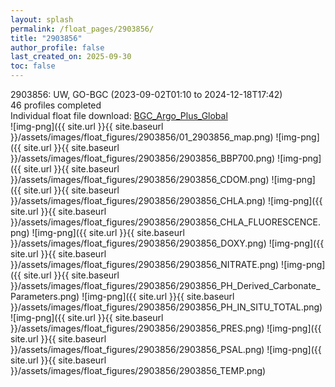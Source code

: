 ```yaml
---
layout: splash
permalink: /float_pages/2903856/
title: "2903856"
author_profile: false
last_created_on: 2025-09-30
toc: false
---
```

 
2903856: UW, GO-BGC (2023-09-02T01:10 to 2024-12-18T17:42)\
46 profiles completed\
Individual float file download: [BGC_Argo_Plus_Global](https://ftp.soest.hawaii.edu/bgc_argo_plus/Individual_Floats/outliers_removed/2903856_Sprof_processed.nc)\
![img-png]({{ site.url }}{{ site.baseurl }}/assets/images/float_figures/2903856/01_2903856_map.png)
![img-png]({{ site.url }}{{ site.baseurl }}/assets/images/float_figures/2903856/2903856_BBP700.png)
![img-png]({{ site.url }}{{ site.baseurl }}/assets/images/float_figures/2903856/2903856_CDOM.png)
![img-png]({{ site.url }}{{ site.baseurl }}/assets/images/float_figures/2903856/2903856_CHLA.png)
![img-png]({{ site.url }}{{ site.baseurl }}/assets/images/float_figures/2903856/2903856_CHLA_FLUORESCENCE.png)
![img-png]({{ site.url }}{{ site.baseurl }}/assets/images/float_figures/2903856/2903856_DOXY.png)
![img-png]({{ site.url }}{{ site.baseurl }}/assets/images/float_figures/2903856/2903856_NITRATE.png)
![img-png]({{ site.url }}{{ site.baseurl }}/assets/images/float_figures/2903856/2903856_PH_Derived_Carbonate_Parameters.png)
![img-png]({{ site.url }}{{ site.baseurl }}/assets/images/float_figures/2903856/2903856_PH_IN_SITU_TOTAL.png)
![img-png]({{ site.url }}{{ site.baseurl }}/assets/images/float_figures/2903856/2903856_PRES.png)
![img-png]({{ site.url }}{{ site.baseurl }}/assets/images/float_figures/2903856/2903856_PSAL.png)
![img-png]({{ site.url }}{{ site.baseurl }}/assets/images/float_figures/2903856/2903856_TEMP.png)
